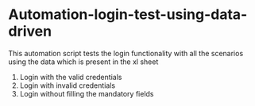 # Automation-login-test-using-data-driven

This automation script tests the login functionality with all the scenarios using the data which is present in the xl sheet

1. Login with the valid credentials
2. Login with invalid credentials
3. Login without filling the mandatory fields
